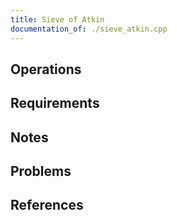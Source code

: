 ```yaml
---
title: Sieve of Atkin
documentation_of: ./sieve_atkin.cpp
---
```


## Operations

## Requirements

## Notes

## Problems

## References
